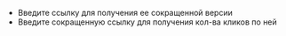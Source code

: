 * Введите ссылку для получения ее сокращенной версии
* Введите сокращенную ссылку для получения кол-ва кликов по ней
